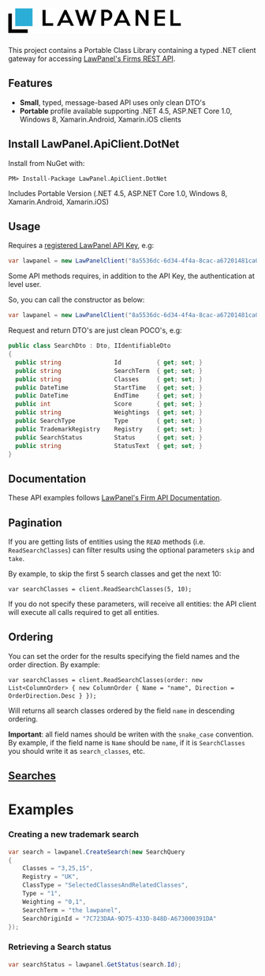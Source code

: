 ![Logo and name](./logoAndName350x50.png)
====

This project contains a Portable Class Library containing a typed .NET client gateway for accessing [LawPanel's Firms REST API](https://developer.lawpanel.com/docs/services/).


## Features

  - **Small**, typed, message-based API uses only clean DTO's
  - **Portable** profile available supporting .NET 4.5, ASP.NET Core 1.0, Windows 8, Xamarin.Android, Xamarin.iOS clients 
  
## Install LawPanel.ApiClient.DotNet

Install from NuGet with:

    PM> Install-Package LawPanel.ApiClient.DotNet

Includes Portable Version (.NET 4.5, ASP.NET Core 1.0, Windows 8, Xamarin.Android, Xamarin.iOS) 

## Usage

Requires a [registered LawPanel API Key](https://developer.lawpanel.com/docs/services/), e.g:

```csharp
var lawpanel = new LawPanelClient("8a5536dc-6d34-4f4a-8cac-a67201481ca0");
```

Some API methods requires, in addition to the API Key, the authentication at level user.

So, you can call the constructor as below:

```csharp
var lawpanel = new LawPanelClient("8a5536dc-6d34-4f4a-8cac-a67201481ca0","user@domain.ext","password");
```

Request and return DTO's are just clean POCO's, e.g:

```csharp
public class SearchDto : Dto, IIdentifiableDto
{
  public string               Id          { get; set; }
  public string               SearchTerm  { get; set; }
  public string               Classes     { get; set; }
  public DateTime             StartTime   { get; set; }
  public DateTime             EndTime     { get; set; }
  public int                  Score       { get; set; }
  public string               Weightings  { get; set; }
  public SearchType           Type        { get; set; }
  public TrademarkRegistry    Registry    { get; set; }
  public SearchStatus         Status      { get; set; }
  public string               StatusText  { get; set; }
}
```
## Documentation

These API examples follows [LawPanel's Firm API Documentation](https://developer.lawpanel.com/api_introduction).

## Pagination

If you are getting lists of entities using the `READ` methods (i.e. `ReadSearchClasses`) can filter results using the optional parameters `skip` and `take`.

By example, to skip the first 5 search classes and get the next 10:

    var searchClasses = client.ReadSearchClasses(5, 10);
    
If you do not specify these parameters, will receive all entities: the API client will execute all calls required to get all entities.

## Ordering

You can set the order for the results specifying the field names and the order direction. By example:

    var searchClasses = client.ReadSearchClasses(order: new List<ColumnOrder> { new ColumnOrder { Name = "name", Direction = OrderDirection.Desc } });

Will returns all search classes ordered by the field `name` in descending ordering. 

**Important**: all field names should be writen with the `snake_case` convention. By example, if the field name is `Name` should be `name`, if it is `SearchClasses` you should write it as `search_classes`, etc.

## [Searches](https://developer.lawpanel.com/docs/services/57d1b3e7781258070026484d/operations/57d1b3e978125813d06c1c0c)

# Examples

### Creating a new trademark search 

```csharp
var search = lawpanel.CreateSearch(new SearchQuery
{
    Classes = "3,25,15",
    Registry = "UK",
    ClassType = "SelectedClassesAndRelatedClasses",
    Type = "1",
    Weighting = "0,1",
    SearchTerm = "the lawpanel",
    SearchOriginId = "7C723DAA-9D75-433D-848D-A673000391DA"
});
```
### Retrieving a Search status


```csharp
var searchStatus = lawpanel.GetStatus(search.Id);
```

